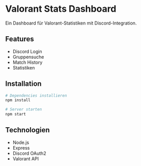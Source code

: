 # Valorant Stats Dashboard

Ein Dashboard für Valorant-Statistiken mit Discord-Integration.

## Features

- Discord Login
- Gruppensuche
- Match History
- Statistiken

## Installation

```bash
# Dependencies installieren
npm install

# Server starten
npm start
```

## Technologien

- Node.js
- Express
- Discord OAuth2
- Valorant API
